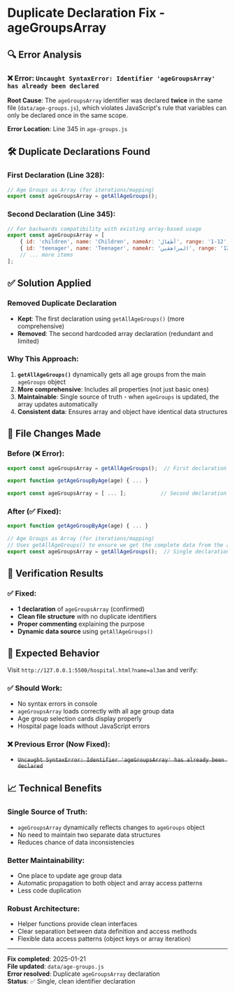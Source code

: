 # Duplicate Declaration Fix - ageGroupsArray

## 🔍 Error Analysis

### ❌ **Error**: `Uncaught SyntaxError: Identifier 'ageGroupsArray' has already been declared`

**Root Cause**: The `ageGroupsArray` identifier was declared **twice** in the same file (`data/age-groups.js`), which violates JavaScript's rule that variables can only be declared once in the same scope.

**Error Location**: Line 345 in `age-groups.js`

## 🛠️ **Duplicate Declarations Found**

### **First Declaration (Line 328)**:
```javascript
// Age Groups as Array (for iterations/mapping)
export const ageGroupsArray = getAllAgeGroups();
```

### **Second Declaration (Line 345)**:
```javascript
// For backwards compatibility with existing array-based usage
export const ageGroupsArray = [
    { id: 'children', name: 'Children', nameAr: 'أطفال', range: '1-12', icon: 'emoji-smile', link: 'booking.html?age=general' },
    { id: 'teenager', name: 'Teenager', nameAr: 'المراهقين', range: '12-20', icon: 'person', link: 'booking.html?age=teen' },
    // ... more items
];
```

## ✅ **Solution Applied**

### **Removed Duplicate Declaration**
- **Kept**: The first declaration using `getAllAgeGroups()` (more comprehensive)
- **Removed**: The second hardcoded array declaration (redundant and limited)

### **Why This Approach**:
1. **`getAllAgeGroups()`** dynamically gets all age groups from the main `ageGroups` object
2. **More comprehensive**: Includes all properties (not just basic ones)
3. **Maintainable**: Single source of truth - when `ageGroups` is updated, the array updates automatically
4. **Consistent data**: Ensures array and object have identical data structures

## 📁 **File Changes Made**

### **Before (❌ Error)**:
```javascript
export const ageGroupsArray = getAllAgeGroups();  // First declaration

export function getAgeGroupByAge(age) { ... }

export const ageGroupsArray = [ ... ];           // Second declaration - ERROR!
```

### **After (✅ Fixed)**:
```javascript
export function getAgeGroupByAge(age) { ... }

// Age Groups as Array (for iterations/mapping)
// Uses getAllAgeGroups() to ensure we get the complete data from the ageGroups object
export const ageGroupsArray = getAllAgeGroups();  // Single declaration
```

## 🎯 **Verification Results**

### ✅ **Fixed**:
- **1 declaration** of `ageGroupsArray` (confirmed)
- **Clean file structure** with no duplicate identifiers
- **Proper commenting** explaining the purpose
- **Dynamic data source** using `getAllAgeGroups()`

## 🧪 **Expected Behavior**

Visit `http://127.0.0.1:5500/hospital.html?name=al3am` and verify:

### ✅ **Should Work**:
- No syntax errors in console
- `ageGroupsArray` loads correctly with all age group data
- Age group selection cards display properly
- Hospital page loads without JavaScript errors

### ❌ **Previous Error (Now Fixed)**:
- ~~`Uncaught SyntaxError: Identifier 'ageGroupsArray' has already been declared`~~

## 📈 **Technical Benefits**

### **Single Source of Truth**:
- `ageGroupsArray` dynamically reflects changes to `ageGroups` object
- No need to maintain two separate data structures
- Reduces chance of data inconsistencies

### **Better Maintainability**:
- One place to update age group data
- Automatic propagation to both object and array access patterns
- Less code duplication

### **Robust Architecture**:
- Helper functions provide clean interfaces
- Clear separation between data definition and access methods
- Flexible data access patterns (object keys or array iteration)

---

**Fix completed**: 2025-01-21  
**File updated**: `data/age-groups.js`  
**Error resolved**: Duplicate `ageGroupsArray` declaration  
**Status**: ✅ Single, clean identifier declaration